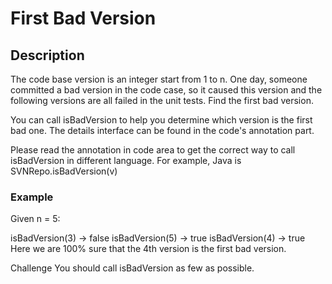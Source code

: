 # First Bad Version

## Description

The code base version is an integer start from 1 to n. One day, someone committed a bad version in the code case, so it caused this version and the following versions are all failed in the unit tests. Find the first bad version.

You can call isBadVersion to help you determine which version is the first bad one. The details interface can be found in the code's annotation part.

Please read the annotation in code area to get the correct way to call isBadVersion in different language. For example, Java is SVNRepo.isBadVersion(v)

### Example
Given n = 5:

isBadVersion(3) -> false
isBadVersion(5) -> true
isBadVersion(4) -> true
Here we are 100% sure that the 4th version is the first bad version.

Challenge
You should call isBadVersion as few as possible.

